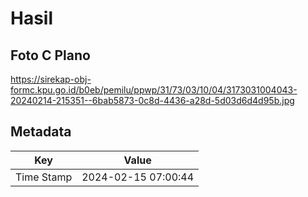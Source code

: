 # Hasil

## Foto C Plano

https://sirekap-obj-formc.kpu.go.id/b0eb/pemilu/ppwp/31/73/03/10/04/3173031004043-20240214-215351--6bab5873-0c8d-4436-a28d-5d03d6d4d95b.jpg


## Metadata

| Key        | Value               |
| ---------- | ------------------- |
| Time Stamp | 2024-02-15 07:00:44 |



